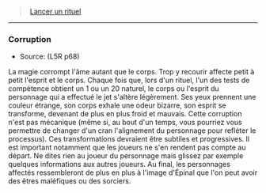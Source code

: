 ﻿---
!GenericItem
Name: Corruption
Source: (L5R p68)
Id: l5r_rituals_hd.md#corruption
ParentLink: l5r_rituals_hd.md#lancer-un-rituel
ParentName: Lancer un rituel
NameLevel: 3
Attributes: {}
AttributesDictionary: >+
  {}

---
> [Lancer un rituel](hd_l5r_rituals.md)

---

### Corruption

- Source: (L5R p68)

La magie corrompt l'âme autant que le corps. Trop y recourir affecte petit à petit l'esprit et le corps. Chaque fois que, lors d'un rituel, l'un des tests de compétence obtient un 1 ou un 20 naturel, le corps ou l'esprit du personnage qui a effectué le jet s'altère légèrement. Ses yeux prennent une couleur étrange, son corps exhale une odeur bizarre, son esprit se transforme, devenant de plus en plus froid et mauvais. Cette corruption n'est pas mécanique (même si, au bout d'un temps, vous pourriez vous permettre de changer d'un cran l'alignement du personnage pour refléter le processus). Ces transformations devraient être subtiles et progressives. Il est important notamment que les joueurs ne s'en rendent pas compte au départ. Ne dites rien au joueur du personnage mais glissez par exemple quelques informations aux autres joueurs. Au final, les personnages affectés ressembleront de plus en plus à l'image d'Épinal que l'on peut avoir des êtres maléfiques ou des sorciers.

